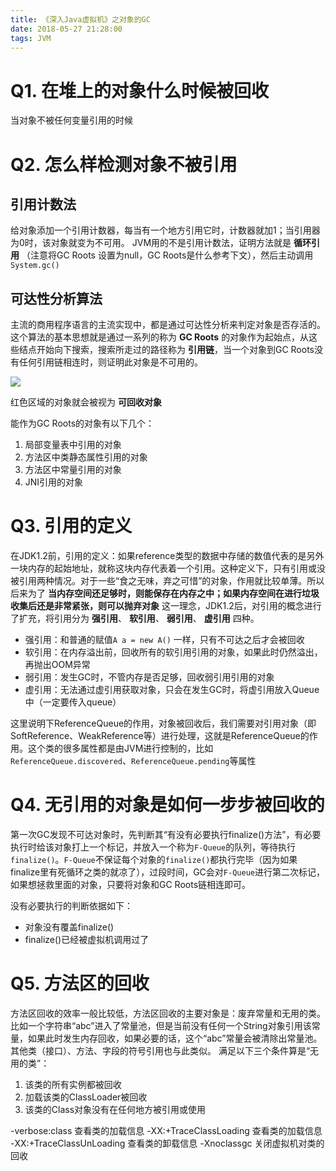 ```yaml
---
title: 《深入Java虚拟机》之对象的GC
date: 2018-05-27 21:28:00
tags: JVM
---
```


# Q1. 在堆上的对象什么时候被回收
当对象不被任何变量引用的时候

# Q2. 怎么样检测对象不被引用

## 引用计数法
给对象添加一个引用计数器，每当有一个地方引用它时，计数器就加1；当引用器为0时，该对象就变为不可用。
JVM用的不是引用计数法，证明方法就是 **循环引用** （注意将GC Roots 设置为null，GC Roots是什么参考下文），然后主动调用`System.gc()`

## 可达性分析算法
主流的商用程序语言的主流实现中，都是通过可达性分析来判定对象是否存活的。这个算法的基本思想就是通过一系列的称为 **GC Roots** 的对象作为起始点，从这些结点开始向下搜索，搜索所走过的路径称为 **引用链**，当一个对象到GC Roots没有任何引用链相连时，则证明此对象是不可用的。

![](https://blog-1252749790.cos.ap-shanghai.myqcloud.com/jvm/reachabiliy_analysis.png)

红色区域的对象就会被视为 **可回收对象**

能作为GC Roots的对象有以下几个：
1. 局部变量表中引用的对象
2. 方法区中类静态属性引用的对象
3. 方法区中常量引用的对象
4. JNI引用的对象

# Q3. 引用的定义
在JDK1.2前，引用的定义：如果reference类型的数据中存储的数值代表的是另外一块内存的起始地址，就称这块内存代表着一个引用。这种定义下，只有引用或没被引用两种情况。对于一些“食之无味，弃之可惜”的对象，作用就比较单薄。所以后来为了 **当内存空间还足够时，则能保存在内存之中；如果内存空间在进行垃圾收集后还是非常紧张，则可以抛弃对象** 这一理念，JDK1.2后，对引用的概念进行了扩充，将引用分为 **强引用**、 **软引用**、 **弱引用**、 **虚引用** 四种。

* 强引用：和普通的赋值`A a = new A()` 一样，只有不可达之后才会被回收
* 软引用：在内存溢出前，回收所有的软引用引用的对象，如果此时仍然溢出，再抛出OOM异常
* 弱引用：发生GC时，不管内存是否足够，回收弱引用引用的对象
* 虚引用：无法通过虚引用获取对象，只会在发生GC时，将虚引用放入Queue中（一定要传入queue）

这里说明下ReferenceQueue的作用，对象被回收后，我们需要对引用对象（即SoftReference、WeakReference等）进行处理，这就是ReferenceQueue的作用。这个类的很多属性都是由JVM进行控制的，比如`ReferenceQueue.discovered`、`ReferenceQueue.pending`等属性

# Q4. 无引用的对象是如何一步步被回收的
第一次GC发现不可达对象时，先判断其“有没有必要执行finalize()方法”，有必要执行时给该对象打上一个标记，并放入一个称为`F-Queue`的队列，等待执行`finalize()`。`F-Queue`不保证每个对象的`finalize()`都执行完毕（因为如果finalize里有死循环之类的就凉了），过段时间，GC会对`F-Queue`进行第二次标记，如果想拯救里面的对象，只要将对象和GC Roots链相连即可。

没有必要执行的判断依据如下：
* 对象没有覆盖finalize()
* finalize()已经被虚拟机调用过了 

# Q5. 方法区的回收
方法区回收的效率一般比较低，方法区回收的主要对象是：废弃常量和无用的类。
比如一个字符串“abc”进入了常量池，但是当前没有任何一个String对象引用该常量，如果此时发生内存回收，如果必要的话，这个“abc”常量会被清除出常量池。其他类（接口）、方法、字段的符号引用也与此类似。
满足以下三个条件算是“无用的类”：
1. 该类的所有实例都被回收
2. 加载该类的ClassLoader被回收
3. 该类的Class对象没有在任何地方被引用或使用

-verbose:class  查看类的加载信息
-XX:+TraceClassLoading  查看类的加载信息
-XX:+TraceClassUnLoading  查看类的卸载信息
-Xnoclassgc  关闭虚拟机对类的回收

